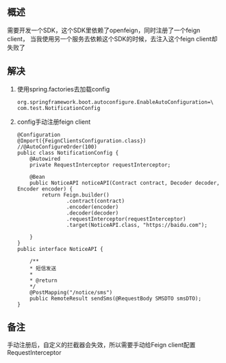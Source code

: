 ## 概述
需要开发一个SDK，这个SDK里依赖了openfeign，同时注册了一个feign client，
当我使用另一个服务去依赖这个SDK的时候，去注入这个feign client却失败了
## 解决
1. 使用spring.factories去加载config
    ```code
    org.springframework.boot.autoconfigure.EnableAutoConfiguration=\
    com.test.NotificationConfig
    ```
2. config手动注册feign client
    ```code
    @Configuration
    @Import({FeignClientsConfiguration.class})
    //@AutoConfigureOrder(100)
    public class NotificationConfig {
        @Autowired
        private RequestInterceptor requestInterceptor;

        @Bean
        public NoticeAPI noticeAPI(Contract contract, Decoder decoder, Encoder encoder) {
            return Feign.builder()
                    .contract(contract)
                    .encoder(encoder)
                    .decoder(decoder)
                    .requestInterceptor(requestInterceptor)
                    .target(NoticeAPI.class, "https://baidu.com");

        }
    }
    public interface NoticeAPI {

        /**
        * 短信发送
        *
        * @return
        */
        @PostMapping("/notice/sms")
        public RemoteResult sendSms(@RequestBody SMSDTO smsDTO);
    }
    ```
## 备注
手动注册后，自定义的拦截器会失效，所以需要手动给Feign client配置RequestInterceptor